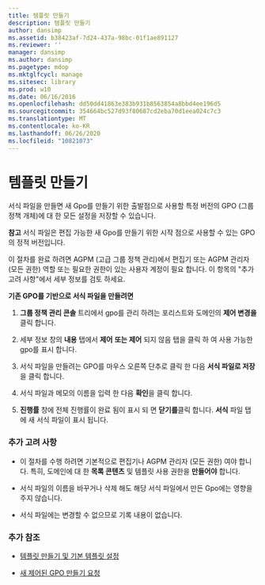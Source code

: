 ```yaml
---
title: 템플릿 만들기
description: 템플릿 만들기
author: dansimp
ms.assetid: b38423af-7d24-437a-98bc-01f1ae891127
ms.reviewer: ''
manager: dansimp
ms.author: dansimp
ms.pagetype: mdop
ms.mktglfcycl: manage
ms.sitesec: library
ms.prod: w10
ms.date: 06/16/2016
ms.openlocfilehash: dd50dd41863e383b931b8563854a8bbd4ee196d5
ms.sourcegitcommit: 354664bc527d93f80687cd2eba70d1eea024c7c3
ms.translationtype: MT
ms.contentlocale: ko-KR
ms.lasthandoff: 06/26/2020
ms.locfileid: "10821073"
---
```

# 템플릿 만들기


서식 파일을 만들면 새 Gpo를 만들기 위한 출발점으로 사용할 특정 버전의 GPO (그룹 정책 개체)에 대 한 모든 설정을 저장할 수 있습니다.

**참고**  서식 파일은 편집 가능한 새 Gpo를 만들기 위한 시작 점으로 사용할 수 있는 GPO의 정적 버전입니다.

 

이 절차를 완료 하려면 AGPM (고급 그룹 정책 관리)에서 편집기 또는 AGPM 관리자 (모든 권한) 역할 또는 필요한 권한이 있는 사용자 계정이 필요 합니다. 이 항목의 "추가 고려 사항"에서 세부 정보를 검토 하세요.

**기존 GPO를 기반으로 서식 파일을 만들려면**

1.  **그룹 정책 관리 콘솔** 트리에서 gpo를 관리 하려는 포리스트와 도메인의 **제어 변경을** 클릭 합니다.

2.  세부 정보 창의 **내용** 탭에서 **제어** **또는 제어** 되지 않음 탭을 클릭 하 여 사용 가능한 gpo를 표시 합니다.

3.  서식 파일을 만들려는 GPO를 마우스 오른쪽 단추로 클릭 한 다음 **서식 파일로 저장**을 클릭 합니다.

4.  서식 파일과 메모의 이름을 입력 한 다음 **확인**을 클릭 합니다.

5.  **진행률** 창에 전체 진행률이 완료 됨이 표시 되 면 **닫기를**클릭 합니다. **서식** 파일 탭에 새 서식 파일이 표시 됩니다.

### 추가 고려 사항

-   이 절차를 수행 하려면 기본적으로 편집기나 AGPM 관리자 (모든 권한) 여야 합니다. 특히, 도메인에 대 한 **목록 콘텐츠** 및 템플릿 사용 권한을 **만들어야** 합니다.

-   서식 파일의 이름을 바꾸거나 삭제 해도 해당 서식 파일에서 만든 Gpo에는 영향을 주지 않습니다.

-   서식 파일에는 변경할 수 없으므로 기록 내용이 없습니다.

### 추가 참조

-   [템플릿 만들기 및 기본 템플릿 설정](creating-a-template-and-setting-a-default-template-agpm40.md)

-   [새 제어된 GPO 만들기 요청](request-the-creation-of-a-new-controlled-gpo-agpm40.md)

 

 





